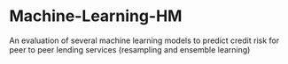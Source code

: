 # Machine-Learning-HM
An evaluation of several machine learning models to predict credit risk for peer to peer lending services (resampling and ensemble learning)
